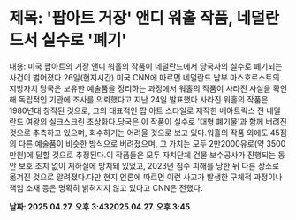 # **제목: '팝아트 거장' 앤디 워홀 작품, 네덜란드서 실수로 '폐기'**

  내용: 미국 팝아트의 거장 앤디 워홀의 작품이 네덜란드에서 당국자의 실수로 폐기되는 사건이 벌어졌다.26일(현지시간) 미국 CNN에 따르면 네덜란드 남부 마스호르스트의 지방자치 당국은 보유한 예술품을 정리하는 과정에서 워홀의 작품이 사라진 사실을 확인해 독립적인 기관에 조사를 의뢰했다고 지난 24일 발표했다.사라진 워홀의 작품은 1980년대 창작된 것으로, 그의 대표적인 팝 아트 스타일로 제작한 베아트릭스 전 네덜란드 여왕의 실크스크린 초상화다.당국은 이 작품이 실수로 '대형 폐기물'과 함께 버려진 것으로 추측하고 있으며, 회수하기는 어려울 것으로 보고 있다.워홀의 작품 외에도 45점의 다른 예술품이 비슷한 방식으로 버려졌으며, 그 가치는 모두 2만2000유로(약 3500만원)에 달할 것으로 추정된다.이 작품들은 모두 자치단체 건물 보수공사가 진행되는 동안 보호 조치 없이 지하실에 방치돼 있었고, 2023년 침수 피해를 당한 뒤 다른 장소로 옮겨진 것으로 알려졌다.다만 현지 언론에 따르면 이런 사고가 발생한 구체적 과정이나 책임 소재 등은 명확히 밝혀지지 않고 있다고 CNN은 전했다.

  **날짜: 2025.04.27. 오후 3:432025.04.27. 오후 3:45**